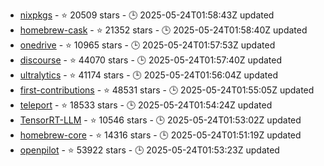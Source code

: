 - [nixpkgs](https://github.com/NixOS/nixpkgs) - ⭐ 20509 stars - 🕒 2025-05-24T01:58:43Z updated
- [homebrew-cask](https://github.com/Homebrew/homebrew-cask) - ⭐ 21352 stars - 🕒 2025-05-24T01:58:40Z updated
- [onedrive](https://github.com/abraunegg/onedrive) - ⭐ 10965 stars - 🕒 2025-05-24T01:57:53Z updated
- [discourse](https://github.com/discourse/discourse) - ⭐ 44070 stars - 🕒 2025-05-24T01:57:40Z updated
- [ultralytics](https://github.com/ultralytics/ultralytics) - ⭐ 41174 stars - 🕒 2025-05-24T01:56:04Z updated
- [first-contributions](https://github.com/firstcontributions/first-contributions) - ⭐ 48531 stars - 🕒 2025-05-24T01:55:05Z updated
- [teleport](https://github.com/gravitational/teleport) - ⭐ 18533 stars - 🕒 2025-05-24T01:54:24Z updated
- [TensorRT-LLM](https://github.com/NVIDIA/TensorRT-LLM) - ⭐ 10546 stars - 🕒 2025-05-24T01:53:02Z updated
- [homebrew-core](https://github.com/Homebrew/homebrew-core) - ⭐ 14316 stars - 🕒 2025-05-24T01:51:19Z updated
- [openpilot](https://github.com/commaai/openpilot) - ⭐ 53922 stars - 🕒 2025-05-24T01:53:23Z updated
